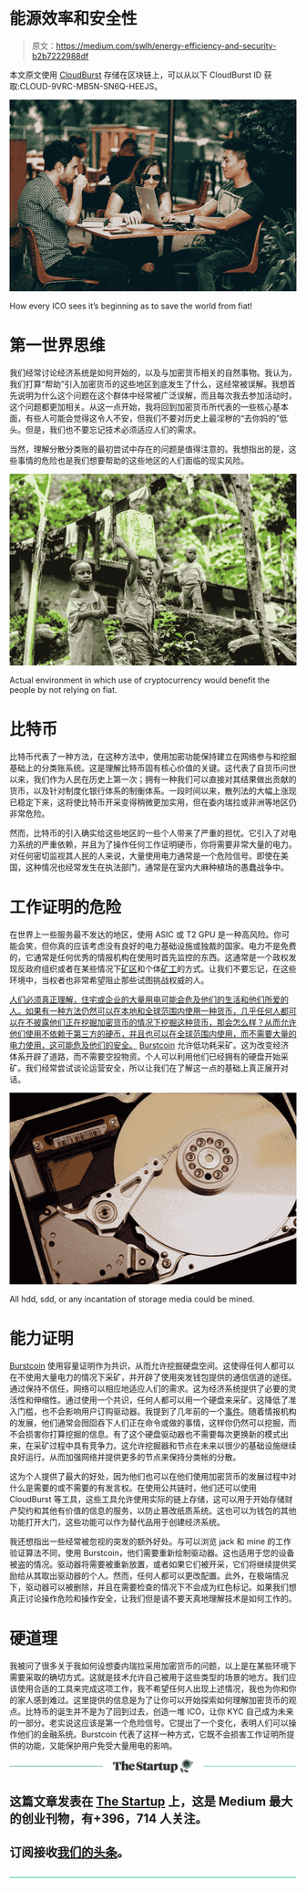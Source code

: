 # 能源效率和安全性

> 原文：<https://medium.com/swlh/energy-efficiency-and-security-b2b7222988df>

本文原文使用 [CloudBurst](https://github.com/CurbShifter/CloudBurstDAPP) 存储在区块链上，可以从以下 CloudBurst ID 获取:CLOUD-9VRC-MB5N-SN6Q-HEEJS。

![](img/68724d88627572bd83ccc58d41364460.png)

How every ICO sees it’s beginning as to save the world from fiat!

# **第一世界思维**

我们经常讨论经济系统是如何开始的，以及与加密货币相关的自然事物。我认为，我们打算“帮助”引入加密货币的这些地区到底发生了什么，这经常被误解。我想首先说明为什么这个问题在这个群体中经常被广泛误解，而且每次我去参加活动时，这个问题都更加相关。从这一点开始，我将回到加密货币所代表的一些核心基本面，有些人可能会觉得这令人不安，但我们不要对历史上最淫秽的“去你妈的”低头。但是，我们也不要忘记技术必须适应人们的需求。

当然，理解分散分类账的最初尝试中存在的问题是值得注意的。我想指出的是，这些事情的危险也是我们想要帮助的这些地区的人们面临的现实风险。

![](img/90542a56f91f9e0409132fa6242d4078.png)

Actual environment in which use of cryptocurrency would benefit the people by not relying on fiat.

# **比特币**

比特币代表了一种方法，在这种方法中，使用加密功能保持建立在网络参与和挖掘基础上的分类账系统。这是理解比特币固有核心价值的关键。这代表了自货币问世以来，我们作为人民在历史上第一次；拥有一种我们可以直接对其结果做出贡献的货币，以及针对制度化银行体系的制衡体系。一段时间以来，散列法的大幅上涨现已稳定下来，这将使比特币开采变得稍微更加实用，但在委内瑞拉或非洲等地区仍非常危险。

然而，比特币的引入确实给这些地区的一些个人带来了严重的担忧。它引入了对电力系统的严重依赖，并且为了操作任何工作证明硬币，你将需要非常大量的电力。对任何密切监视其人民的人来说，大量使用电力通常是一个危险信号。即使在美国，这种情况也经常发生在执法部门，通常是在室内大麻种植场的愚蠢战争中。

# **工作证明的危险**

在世界上一些服务最不发达的地区，使用 ASIC 或 T2 GPU 是一种高风险。你可能会笑，但你真的应该考虑没有良好的电力基础设施或独裁的国家。电力不是免费的，它通常是任何优秀的情报机构在使用时首先监控的东西。这通常是一个政权发现反政府组织或者在某些情况下[矿区](https://news.bitcoin.com/mining-round-up-venezuelan-authorities-raid-miners-taiwanese-miner-shot-for-debt-to-investors-estonian-wind-farm-starts-mining/)和个体[矿工](https://hackernoon.com/extortion-police-raids-and-secrecy-inside-the-venezuelan-bitcoin-mining-world-6e97a25e7402)的方式。让我们不要忘记，在这些环境中，当权者也非常希望阻止那些试图挑战权威的人。

[人们必须真正理解，住宅或企业的大量用电可能会危及他们的生活和他们所爱的人。如果有一种方法仍然可以在本地和全球范围内使用一种货币，几乎任何人都可以在不披露他们正在挖掘加密货币的情况下挖掘这种货币，那会怎么样？从而允许他们使用不依赖于第三方的硬币，并且也可以在全球范围内使用，而不需要大量的电力使用，这可能危及他们的安全。](https://www.cnbc.com/2017/08/30/venezuela-is-one-of-the-worlds-most-dangerous-places-to-mine-bitcoin.html) [Burstcoin](https://burst-coin.org) 允许低功耗采矿。这为改变经济体系开辟了道路，而不需要空投物资。个人可以利用他们已经拥有的硬盘开始采矿。我们经常尝试谈论运营安全，所以让我们在了解这一点的基础上真正展开对话。

![](img/42aaea42b62a5d1b54925bfd493e8bbe.png)

All hdd, sdd, or any incantation of storage media could be mined.

# **能力证明**

[Burstcoin](https://burst-coin.org) 使用容量证明作为共识，从而允许挖掘硬盘空间。这使得任何人都可以在不使用大量电力的情况下采矿，并开辟了使用突发钱包提供的通信信道的途径。通过保持不信任，网络可以相应地适应人们的需求。这为经济系统提供了必要的灵活性和伸缩性。通过使用一个共识，任何人都可以用一个硬盘来采矿。这降低了准入门槛，也不会影响用户订购驱动器。我提到了几年前的一个[事件](https://www.techdirt.com/articles/20140124/10564825981/nsa-interception-action-tor-developers-computer-gets-mysteriously-re-routed-to-virginia.shtml)。随着情报机构的发展，他们通常会囫囵吞下人们正在命令或做的事情，这样你仍然可以挖掘，而不会损害你打算挖掘的信息。有了这个硬盘驱动器也不需要每次更换新的模式出来，在采矿过程中具有竞争力。这允许挖掘器和节点在未来以很少的基础设施继续良好运行。从而加强网络并提供更多的节点来保持分类帐的分散。

这为个人提供了最大的好处，因为他们也可以在他们使用加密货币的发展过程中对什么是需要的或不需要的有发言权。在使用公共链时，他们还可以使用 CloudBurst 等工具，这些工具允许使用实际的链上存储，这可以用于开始存储财产契约和其他有价值的信息的服务，以防止篡改纸质系统。这也可以为钱包的其他功能打开大门，这些功能可以作为替代品用于创建经济系统。

我还想指出一些经常被忽视的突发的额外好处。与可以浏览 jack 和 mine 的工作验证算法不同，使用 Burstcoin，他们需要重新绘制驱动器。这也适用于您的设备被盗的情况。驱动器将需要被重新放置，或者如果它们被开采，它们将继续提供奖励给从其取出驱动器的个人。然而，任何人都可以更改配置。此外，在极端情况下，驱动器可以被删除，并且在需要检查的情况下不会成为红色标记。如果我们想真正讨论操作危险和操作安全，让我们但是请不要天真地理解技术是如何工作的。

# **硬道理**

我被问了很多关于我如何设想委内瑞拉采用加密货币的问题，以上是在某些环境下需要采取的确切方式。这就是技术允许自己被用于这些类型的场景的地方。我们应该使用合适的工具来完成这项工作，我不希望任何人出现上述情况，我也为你和你的家人感到难过。这里提供的信息是为了让你可以开始探索如何理解加密货币的观点。比特币的诞生并不是为了回到过去，创造一堆 ICO，让你 KYC 自己成为未来的一部分。老实说这应该是第一个危险信号。它提出了一个变化，表明人们可以操作他们的金融系统。Burstcoin 代表了这样一种方式，它既不会损害工作证明所提供的功能，又能保护用户免受大量用电的影响。

[![](img/308a8d84fb9b2fab43d66c117fcc4bb4.png)](https://medium.com/swlh)

## 这篇文章发表在 [The Startup](https://medium.com/swlh) 上，这是 Medium 最大的创业刊物，有+396，714 人关注。

## 订阅接收[我们的头条](http://growthsupply.com/the-startup-newsletter/)。

[![](img/b0164736ea17a63403e660de5dedf91a.png)](https://medium.com/swlh)